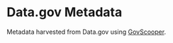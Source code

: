 # Data.gov Metadata

Metadata harvested from Data.gov using [GovScooper](https://github.com/mejackreed/GovScooper).
